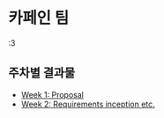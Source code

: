 # 카페인 팀
:3

## 주차별 결과물
- [Week 1: Proposal](docs/proposal/proposal_v1.1.md)
- [Week 2: Requirements inception etc.](docs/weekly/week2.md)